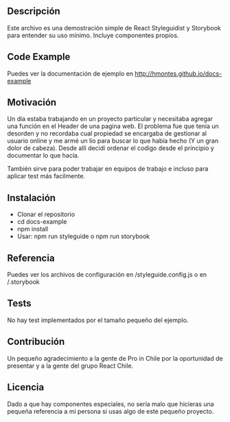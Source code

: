 ## Descripción

Este archivo es una demostración simple de React Styleguidist y Storybook para entender su uso mínimo. Incluye componentes propios.

## Code Example

Puedes ver la documentación de ejemplo en http://hmontes.github.io/docs-example

## Motivación

Un día estaba trabajando en un proyecto particular y necesitaba agregar una función en el Header de una pagina web. El problema fue que tenía un desorden y no recordaba cual propiedad se encargaba de gestionar al usuario online y me armé un lio para buscar lo que había hecho (Y un gran dolor de cabeza). Desde allí decidí ordenar el codigo desde el principio y documentar lo que hacía.

También sirve para poder trabajar en equipos de trabajo e incluso para aplicar test más facilmente.

## Instalación

- Clonar el repositorio
- cd docs-example
- npm install
- Usar: npm run styleguide o npm run storybook

## Referencia

Puedes ver los archivos de configuración en /styleguide.config.js o en /.storybook

## Tests

No hay test implementados por el tamaño pequeño del ejemplo.

## Contribución

Un pequeño agradecimiento a la gente de Pro in Chile por la oportunidad de presentar y a la gente del grupo React Chile.

## Licencia

Dado a que hay componentes especiales, no sería malo que hicieras una pequeña referencia a mi persona si usas algo de este pequeño proyecto.